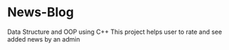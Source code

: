 # News-Blog
Data Structure and OOP using C++ 
This project helps user to rate and see added news by an admin

